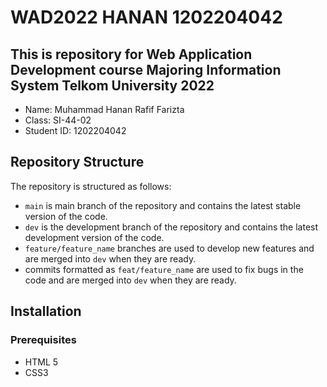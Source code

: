 # WAD2022 HANAN 1202204042

## This is repository for Web Application Development course Majoring Information System Telkom University 2022

- Name: Muhammad Hanan Rafif Farizta
- Class: SI-44-02
- Student ID: 1202204042

## Repository Structure

The repository is structured as follows:

- `main` is main branch of the repository and contains the latest stable version of the code.
- `dev` is the development branch of the repository and contains the latest development version of the code.
- `feature/feature_name` branches are used to develop new features and are merged into `dev` when they are ready.
- commits formatted as `feat/feature_name` are used to fix bugs in the code and are merged into `dev` when they are ready.

## Installation

### Prerequisites

- HTML 5
- CSS3
